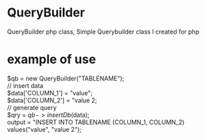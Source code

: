 # QueryBuilder
QueryBuilder php class, Simple Querybuilder class I created for php 
# example of use
$qb = new QueryBuilder("TABLENAME"); <br />
// insert data <br />
$data['COLUMN_1'] = "value"; <br />
$data['COLUMN_2'] = "value 2; <br />
// generate query <br />
$qry = $qb->insertDb($data); <br />
output = "INSERT INTO TABLENAME (COLUMN_1, COLUMN_2) values("value", "value 2");


